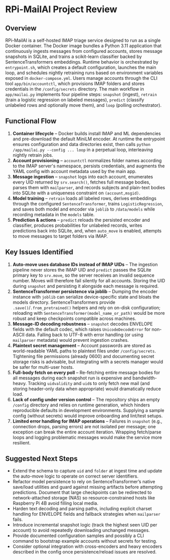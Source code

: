 # RPi-MailAI Project Review

## Overview
RPi-MailAI is a self-hosted IMAP triage service designed to run as a single Docker container. The Docker image bundles a Python 3.11 application that continuously ingests messages from configured accounts, stores message snapshots in SQLite, and trains a scikit-learn classifier backed by SentenceTransformers embeddings. Runtime behavior is orchestrated by `entrypoint.sh`, which creates a default configuration, launches the main loop, and schedules nightly retraining runs based on environment variables exposed in `docker-compose.yml`. Users manage accounts through the CLI tool `app/bin/accountctl`, which provisions IMAP folders and stores credentials in the `/config/secrets` directory. The main workflow in `app/mailai.py` implements four pipeline steps: `snapshot` (ingest), `retrain` (train a logistic regression on labeled messages), `predict` (classify unlabeled rows and optionally move them), and `loop` (polling orchestrator).

## Functional Flow
1. **Container lifecycle** – Docker builds install IMAP and ML dependencies and pre-download the default MiniLM encoder. At runtime the entrypoint ensures configuration and data directories exist, then calls `python /app/mailai.py --config ... loop` in a perpetual loop, interleaving nightly retrain jobs.
2. **Account provisioning** – `accountctl` normalizes folder names according to the IMAP server's namespace, persists credentials, and augments the YAML config with account metadata used by the main app.
3. **Message ingestion** – `snapshot` logs into each account, enumerates every UID returned by `srv.search()`, fetches full message bodies, parses them with `mailparser`, and records subjects and plain-text bodies into SQLite with a uniqueness constraint on `(account,msgid)`.
4. **Model training** – `retrain` loads all labeled rows, derives embeddings through the configured `SentenceTransformer`, trains `LogisticRegression`, and saves both model and encoder via `joblib` to `/data/models` while recording metadata in the `models` table.
5. **Prediction & actions** – `predict` reloads the persisted encoder and classifier, produces probabilities for unlabeled records, writes predictions back into SQLite, and, when `auto_move` is enabled, attempts to move messages to target folders via IMAP.

## Key Issues Identified
1. **Auto-move uses database IDs instead of IMAP UIDs** – The ingestion pipeline never stores the IMAP UID and `predict` passes the SQLite primary key to `srv.move`, so the server receives an invalid sequence number. Moves will therefore fail silently for all accounts. Storing the UID during `snapshot` and persisting it alongside each message is required.
2. **SentenceTransformer persistence via joblib** – Dumping the encoder instance with `joblib` can serialize device-specific state and bloats the models directory. SentenceTransformers provide `.save()`/`.from_pretrained()` helpers and rely on on-disk configuration; reloading with `SentenceTransformer(model_name_or_path)` would be more robust and keep checkpoints compatible across machines.
3. **Message-ID decoding robustness** – `snapshot` decodes ENVELOPE fields with the default codec, which raises `UnicodeDecodeError` for non-ASCII data. Falling back to UTF-8 with error handling (or using `mailparser` metadata) would prevent ingestion crashes.
4. **Plaintext secret management** – Account passwords are stored as world-readable YAML paths to plaintext files under `/config/secrets`. Tightening file permissions (already 0600) and documenting secret storage risks is advisable, but integrating with a secrets manager would be safer for multi-user hosts.
5. **Full-body fetch on every poll** – Re-fetching entire message bodies for all messages during each snapshot run is expensive and bandwidth-heavy. Tracking `uidvalidity` and `uid`s to only fetch new mail (and storing header-only data when appropriate) would dramatically reduce load.
6. **Lack of config under version control** – The repository ships an empty `/config` directory and relies on runtime generation, which hinders reproducible defaults in development environments. Supplying a sample config (without secrets) would improve onboarding and lint/test setups.
7. **Limited error handling for IMAP operations** – Failures in `snapshot` (e.g., connection drops, parsing errors) are not isolated per message; one exception can break the entire account iteration. Wrapping fetch/parse loops and logging problematic messages would make the service more resilient.

## Suggested Next Steps
- Extend the schema to capture `uid` and `folder` at ingest time and update the auto-move logic to operate on correct server identifiers.
- Refactor model persistence to rely on SentenceTransformer’s native save/load utilities and guard against missing artifacts before attempting predictions. Document that large checkpoints can be redirected to network-attached storage (NAS) so resource-constrained hosts like Raspberry Pi 4B avoid filling local media.
- Harden text decoding and parsing paths, including explicit charset handling for ENVELOPE fields and fallback strategies when `mailparser` fails.
- Introduce incremental snapshot logic (track the highest seen UID per account) to avoid repeatedly downloading unchanged messages.
- Provide documented configuration samples and possibly a CLI command to bootstrap example accounts without secrets for testing.
- Consider optional integration with cross-encoders and heavy encoders described in the config once persistence/reload issues are resolved.
